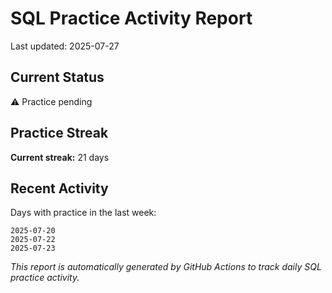 # SQL Practice Activity Report

Last updated: 2025-07-27

## Current Status

⚠️ Practice pending

## Practice Streak

**Current streak:** 21 days

## Recent Activity

Days with practice in the last week:

```
2025-07-20
2025-07-22
2025-07-23
```

*This report is automatically generated by GitHub Actions to track daily SQL practice activity.*
